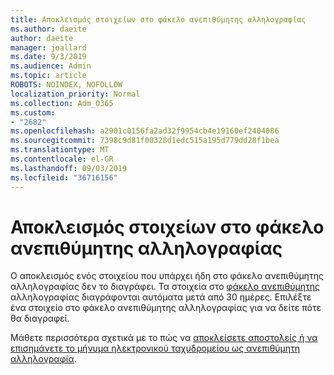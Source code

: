 ```yaml
---
title: Αποκλεισμός στοιχείων στο φάκελο ανεπιθύμητης αλληλογραφίας
ms.author: daeite
author: daeite
manager: joallard
ms.date: 9/3/2019
ms.audience: Admin
ms.topic: article
ROBOTS: NOINDEX, NOFOLLOW
localization_priority: Normal
ms.collection: Adm_O365
ms.custom:
- "2682"
ms.openlocfilehash: a2901c0156fa2ad32f9954cb4e19160ef2404086
ms.sourcegitcommit: 7398c9d81f00328d1edc515a195d779dd28f1bea
ms.translationtype: MT
ms.contentlocale: el-GR
ms.lasthandoff: 09/03/2019
ms.locfileid: "36716156"
---
```

# <a name="blocking-items-in-your-junk-email-folder"></a>Αποκλεισμός στοιχείων στο φάκελο ανεπιθύμητης αλληλογραφίας

Ο αποκλεισμός ενός στοιχείου που υπάρχει ήδη στο φάκελο ανεπιθύμητης αλληλογραφίας δεν το διαγράφει. Τα στοιχεία στο [φάκελο ανεπιθύμητης](https://outlook.live.com/mail/junkemail) αλληλογραφίας διαγράφονται αυτόματα μετά από 30 ημέρες. Επιλέξτε ένα στοιχείο στο φάκελο ανεπιθύμητης αλληλογραφίας για να δείτε πότε θα διαγραφεί.

Μάθετε περισσότερα σχετικά με το πώς να [αποκλείσετε αποστολείς ή να επισημάνετε το μήνυμα ηλεκτρονικού ταχυδρομείου ως ανεπιθύμητη αλληλογραφία](https://support.office.com/article/a3ece97b-82f8-4a5e-9ac3-e92fa6427ae4).
